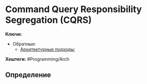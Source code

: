 # Command Query Responsibility Segregation (CQRS)

**Ключи:**
- Обратные:
	-  [Архитектурные подходы](Arch);

**Хештеги:** #Programming/Arch

## Определение

